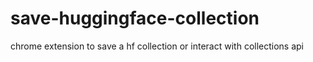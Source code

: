 # save-huggingface-collection
chrome extension to save a hf collection or interact with collections api 
